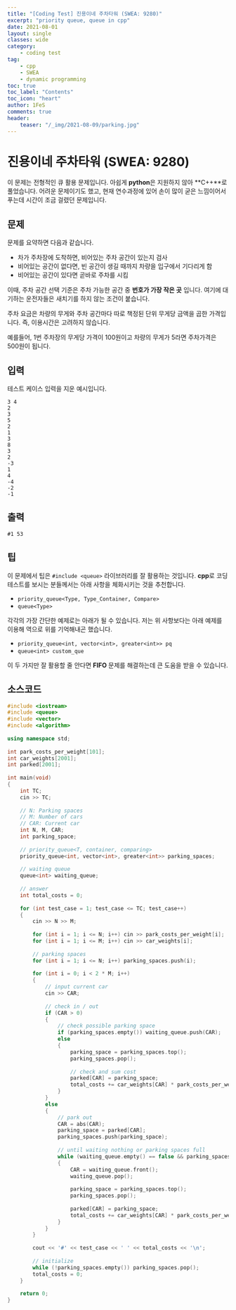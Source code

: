 ```yaml
---
title: "[Coding Test] 진용이네 주차타워 (SWEA: 9280)"
excerpt: "priority queue, queue in cpp"
date: 2021-08-01
layout: single
classes: wide
category:
    - coding test
tag:
    - cpp
    - SWEA
    - dynamic programming 
toc: true
toc_label: "Contents"
toc_icon: "heart"
author: 1FeS
comments: true
header:
    teaser: "/_img/2021-08-09/parking.jpg"
---
```


# 진용이네 주차타워 (SWEA: 9280)

이 문제는 전형적인 큐 활용 문제입니다. 아쉽게 **python**은 지원하지 않아 **C++**로 풀었습니다. 어려운 문제이기도 했고, 현재 연수과정에 있어 손이 많이 굳은 느낌이어서 푸는데 시간이 조금 걸렸던 문제입니다.

## 문제

문제를 요약하면 다음과 같습니다.

- 차가 주차장에 도착하면, 비어있는 주차 공간이 있는지 검사
- 비어있는 공간이 없다면, 빈 공간이 생길 때까지 차량을 입구에서 기다리게 함
- 비어있는 공간이 있다면 곧바로 주차를 시킴

이때, 주차 공간 선택 기준은 주차 가능한 공간 중 **번호가 가장 작은 곳** 입니다. 여기에 대기하는 운전자들은 새치기를 하지 않는 조건이 붙습니다.

주차 요금은 차량의 무게와 주차 공간마다 따로 책정된 단위 무게당 금액을 곱한 가격입니다. 즉, 이용시간은 고려하지 않습니다. 

예를들어, 1번 주차장의 무게당 가격이 100원이고 차량의 무게가 5라면 주차가격은 500원이 됩니다.

## 입력

테스트 케이스 입력을 지운 예시입니다.

```
3 4
2
3
5
2
1
3
8
3
2
-3
1
4
-4
-2
-1
```

## 출력

```
#1 53
```

## 팁

이 문제에서 팁은 `#include <queue>` 라이브러리를 잘 활용하는 것입니다. **cpp**로 코딩테스트를 보시는 분들께서는 아래 사항을 체화시키는 것을 추천합니다.

- `priority_queue<Type, Type_Container, Compare>`
- `queue<Type>`

각각의 가장 간단한 예제로는 아래가 될 수 있습니다. 저는 위 사항보다는 아래 예제를 이용해 역으로 위를 기억해내곤 했습니다.

- `priority_queue<int, vector<int>, greater<int>> pq`
- `queue<int> custom_que`

이 두 가지만 잘 활용할 줄 안다면 **FIFO** 문제를 해결하는데 큰 도움을 받을 수 있습니다.

## 소스코드

```cpp
#include <iostream>
#include <queue>
#include <vector>
#include <algorithm>
 
using namespace std;
 
int park_costs_per_weight[101];
int car_weights[2001];
int parked[2001];
 
int main(void)
{
    int TC;
    cin >> TC;
     
    // N: Parking spaces
    // M: Number of cars
    // CAR: Current car
    int N, M, CAR;
    int parking_space;
 
    // priority_queue<T, container, comparing>
    priority_queue<int, vector<int>, greater<int>> parking_spaces;
 
    // waiting queue
    queue<int> waiting_queue;
 
    // answer
    int total_costs = 0;
 
    for (int test_case = 1; test_case <= TC; test_case++)
    {
        cin >> N >> M;
 
        for (int i = 1; i <= N; i++) cin >> park_costs_per_weight[i];
        for (int i = 1; i <= M; i++) cin >> car_weights[i];
         
        // parking spaces
        for (int i = 1; i <= N; i++) parking_spaces.push(i);
 
        for (int i = 0; i < 2 * M; i++)
        {
            // input current car
            cin >> CAR;
 
            // check in / out
            if (CAR > 0)
            {
                // check possible parking space
                if (parking_spaces.empty()) waiting_queue.push(CAR);
                else
                {
                    parking_space = parking_spaces.top();
                    parking_spaces.pop();
 
                    // check and sum cost
                    parked[CAR] = parking_space;
                    total_costs += car_weights[CAR] * park_costs_per_weight[parking_space];
                }
            }
            else
            {
                // park out
                CAR = abs(CAR);
                parking_space = parked[CAR];
                parking_spaces.push(parking_space);
 
                // until waiting nothing or parking spaces full
                while (waiting_queue.empty() == false && parking_spaces.empty() == false)
                {
                    CAR = waiting_queue.front();
                    waiting_queue.pop();
 
                    parking_space = parking_spaces.top();
                    parking_spaces.pop();
 
                    parked[CAR] = parking_space;
                    total_costs += car_weights[CAR] * park_costs_per_weight[parking_space];
                }
            }
        }
 
        cout << '#' << test_case << ' ' << total_costs << '\n';
         
        // initialize
        while (!parking_spaces.empty()) parking_spaces.pop();
        total_costs = 0;
    }
 
    return 0;
}
```